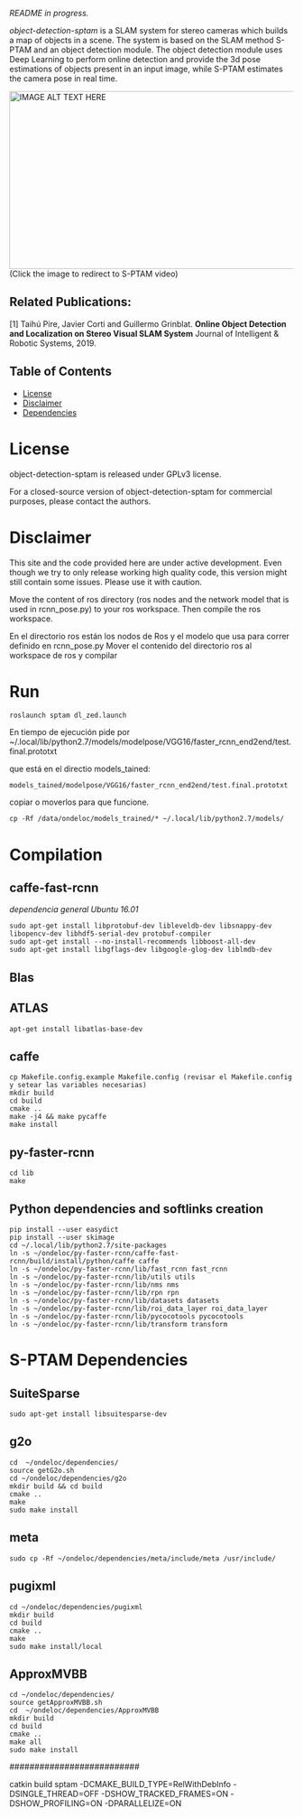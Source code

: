 *README in progress.* 

*object-detection-sptam* is a SLAM system for stereo cameras which builds a map of objects in a scene. The system is based on the SLAM method S-PTAM and an object detection module. The object detection module uses Deep Learning to perform online detection and provide the 3d pose estimations of objects present in an input image, while S-PTAM estimates the camera pose in real time.

<a href="http://www.youtube.com/watch?feature=player_embedded&v=SgUq-DN0By0
" target="_blank"><img src="http://img.youtube.com/vi/SgUq-DN0By0/0.jpg" 
alt="IMAGE ALT TEXT HERE" width="560" height="315" border="0" /></a>  
(Click the image to redirect to S-PTAM video)

## Related Publications:
[1]  Taihú Pire, Javier Corti and Guillermo Grinblat.
**Online Object Detection and Localization on Stereo Visual SLAM System**
Journal of Intelligent & Robotic Systems, 2019.

## Table of Contents
- [License](#license)
- [Disclaimer](#disclaimer)
- [Dependencies](#dependencies)

# License

object-detection-sptam is released under GPLv3 license.

For a closed-source version of object-detection-sptam for commercial purposes, please contact the authors.

# Disclaimer
This site and the code provided here are under active development. Even though we try to only release working high quality code, this version might still contain some issues. Please use it with caution.

Move the content of ros directory (ros nodes and the network model that is used in rcnn_pose.py) to your ros workspace. Then compile the ros workspace.

En el directorio ros están los nodos de Ros y el modelo que usa para correr definido en rcnn_pose.py 
Mover el contenido del directorio ros al workspace de ros y compilar 

# Run

    roslaunch sptam dl_zed.launch

En tiempo de ejecución pide por
    ~/.local/lib/python2.7/models/modelpose/VGG16/faster_rcnn_end2end/test.final.prototxt

que está en el directio models_tained:

    models_tained/modelpose/VGG16/faster_rcnn_end2end/test.final.prototxt
    
copiar o moverlos para que funcione.    

    cp -Rf /data/ondeloc/models_trained/* ~/.local/lib/python2.7/models/


# Compilation

## caffe-fast-rcnn

*dependencia general Ubuntu 16.01*

    sudo apt-get install libprotobuf-dev libleveldb-dev libsnappy-dev libopencv-dev libhdf5-serial-dev protobuf-compiler
    sudo apt-get install --no-install-recommends libboost-all-dev
    sudo apt-get install libgflags-dev libgoogle-glog-dev liblmdb-dev
    
## Blas
 
## ATLAS
 
    apt-get install libatlas-base-dev
 
## caffe
 
    cp Makefile.config.example Makefile.config (revisar el Makefile.config y setear las variables necesarias) 
    mkdir build
    cd build
    cmake ..
    make -j4 && make pycaffe
    make install
    
## py-faster-rcnn
 
    cd lib
    make
 

## Python dependencies and softlinks creation

    pip install --user easydict
    pip install --user skimage
    cd ~/.local/lib/python2.7/site-packages
    ln -s ~/ondeloc/py-faster-rcnn/caffe-fast-rcnn/build/install/python/caffe caffe
    ln -s ~/ondeloc/py-faster-rcnn/lib/fast_rcnn fast_rcnn
    ln -s ~/ondeloc/py-faster-rcnn/lib/utils utils
    ln -s ~/ondeloc/py-faster-rcnn/lib/nms nms
    ln -s ~/ondeloc/py-faster-rcnn/lib/rpn rpn
    ln -s ~/ondeloc/py-faster-rcnn/lib/datasets datasets
    ln -s ~/ondeloc/py-faster-rcnn/lib/roi_data_layer roi_data_layer
    ln -s ~/ondeloc/py-faster-rcnn/lib/pycocotools pycocotools
    ln -s ~/ondeloc/py-faster-rcnn/lib/transform transform

# S-PTAM Dependencies

## SuiteSparse
    
    sudo apt-get install libsuitesparse-dev

## g2o 
    
    cd  ~/ondeloc/dependencies/
    source getG2o.sh
    cd ~/ondeloc/dependencies/g2o
    mkdir build && cd build
    cmake ..
    make 
    sudo make install
    
## meta
    
    sudo cp -Rf ~/ondeloc/dependencies/meta/include/meta /usr/include/

## pugixml
    
    cd ~/ondeloc/dependencies/pugixml
    mkdir build
    cd build
    cmake ..
    make
    sudo make install/local
    
## ApproxMVBB
 
    cd ~/ondeloc/dependencies/
    source getApproxMVBB.sh 
    cd  ~/ondeloc/dependencies/ApproxMVBB
    mkdir build
    cd build 
    cmake ..
    make all
    sudo make install
  
##########################

  catkin build sptam -DCMAKE_BUILD_TYPE=RelWithDebInfo -DSINGLE_THREAD=OFF -DSHOW_TRACKED_FRAMES=ON -DSHOW_PROFILING=ON -DPARALLELIZE=ON
